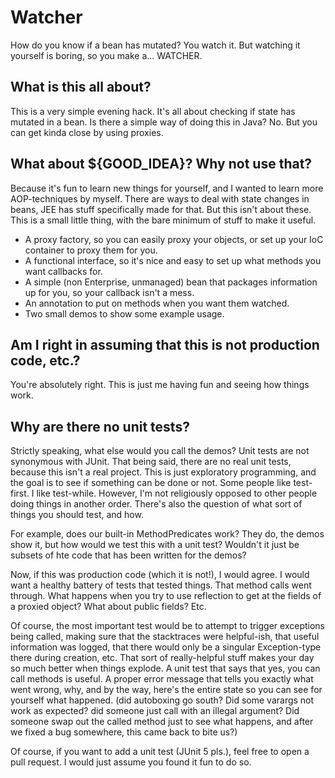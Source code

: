 # Watcher
How do you know if a bean has mutated? You watch it. But watching it yourself is boring, so you make a... WATCHER.

## What is this all about?
This is a very simple evening hack. It's all about checking if state has mutated in a bean.
Is there a simple way of doing this in Java? No. But you can get kinda close by using proxies.

## What about ${GOOD_IDEA}? Why not use that?
Because it's fun to learn new things for yourself, and I wanted to learn more AOP-techniques by myself. 
There are ways to deal with state changes in beans, JEE has stuff specifically made for that. But this isn't about these.
This is a small little thing, with the bare minimum of stuff to make it useful.

- A proxy factory, so you can easily proxy your objects, or set up your IoC container to proxy them for you.
- A functional interface, so it's nice and easy to set up what methods you want callbacks for.
- A simple (non Enterprise, unmanaged) bean that packages information up for you, so your callback isn't a mess.
- An annotation to put on methods when you want them watched.
- Two small demos to show some example usage.

## Am I right in assuming that this is not production code, etc.?
You're absolutely right. This is just me having fun and seeing how things work.

## Why are there no unit tests?
Strictly speaking, what else would you call the demos? Unit tests are not synonymous with JUnit. That being said, there are no real unit tests, because this isn't a real project. This is just exploratory programming, and the goal is to see if something can be done or not. Some people like test-first. I like test-while. However, I'm not religiously opposed to other people doing things in another order. There's also the question of what sort of things you should test, and how.

For example, does our built-in MethodPredicates work? They do, the demos show it, but how would we test this with a unit test? Wouldn't it just be subsets of hte code that has been written for the demos?

Now, if this was production code (which it is not!), I would agree. I would want a healthy battery of tests that tested things. That method calls went through. What happens when you try to use reflection to get at the fields of a proxied object? What about public fields? Etc.

Of course, the most important test would be to attempt to trigger exceptions being called, making sure that the stacktraces were helpful-ish, that useful information was logged, that there would only be a singular Exception-type there during creation, etc. That sort of really-helpful stuff makes your day so much better when things explode. A unit test that says that yes, you can call methods is useful. A proper error message that tells you exactly what went wrong, why, and by the way, here's the entire state so you can see for yourself what happened. (did autoboxing go south? Did some varargs not work as expected? did someone just call with an illegal argument? Did someone swap out the called method just to see what happens, and after we fixed a bug somewhere, this came back to bite us?)

Of course, if you want to add a unit test (JUnit 5 pls.), feel free to open a pull request. I would just assume you found it fun to do so.